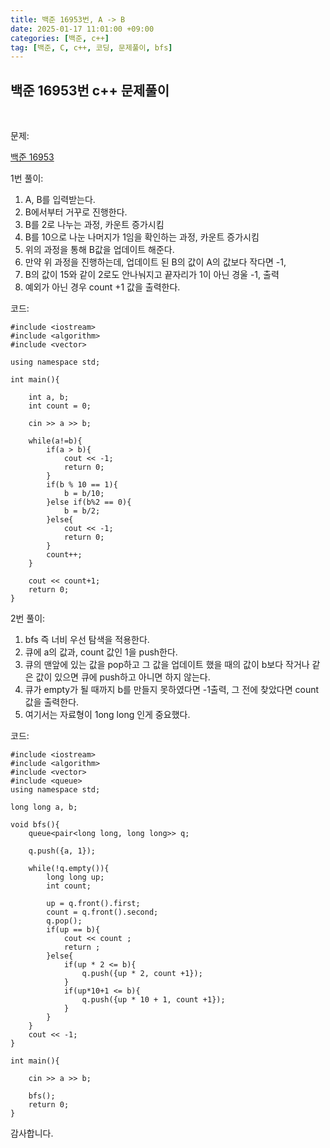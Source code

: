 ```yaml
---
title: 백준 16953번, A -> B
date: 2025-01-17 11:01:00 +09:00
categories: [백준, c++]
tag: [백준, C, c++, 코딩, 문제풀이, bfs]
---
```


## 백준 16953번 c++ 문제풀이
<br>

문제:

[백준 16953](https://www.acmicpc.net/problem/16953)

1번 풀이:

1. A, B를 입력받는다.
2. B에서부터 거꾸로 진행한다.
3. B를 2로 나누는 과정, 카운트 증가시킴
4. B를 10으로 나눈 나머지가 1임을 확인하는 과정, 카운트 증가시킴
5. 위의 과정을 통해 B값을 업데이트 해준다.
6. 만약 위 과정을 진행하는데, 업데이트 된 B의 값이 A의 값보다 작다면 -1,
7. B의 값이 15와 같이 2로도 안나눠지고 끝자리가 1이 아닌 경울 -1, 출력
8. 예외가 아닌 경우 count +1 값을 출력한다.

코드: 

    #include <iostream>
    #include <algorithm>
    #include <vector>

    using namespace std;

    int main(){

        int a, b;
        int count = 0;

        cin >> a >> b;

        while(a!=b){
            if(a > b){
                cout << -1;
                return 0;
            }
            if(b % 10 == 1){
                b = b/10;
            }else if(b%2 == 0){
                b = b/2;
            }else{
                cout << -1;
                return 0;
            }
            count++;
        }

        cout << count+1;
        return 0;
    }


2번 풀이:

1. bfs 즉 너비 우선 탐색을 적용한다.
2. 큐에 a의 값과, count 값인 1을 push한다.
3. 큐의 맨앞에 있는 값을 pop하고 그 값을 업데이트 했을 때의 값이 b보다 작거나 같은 값이 있으면 큐에 push하고 아니면 하지 않는다.
4. 큐가 empty가 될 때까지 b를 만들지 못하였다면 -1출력, 그 전에 찾았다면 count값을 출력한다.
5. 여기서는 자료형이 1ong long 인게 중요했다.

코드:

    #include <iostream>
    #include <algorithm>
    #include <vector>
    #include <queue>
    using namespace std;

    long long a, b;

    void bfs(){
        queue<pair<long long, long long>> q;

        q.push({a, 1});

        while(!q.empty()){
            long long up;
            int count;

            up = q.front().first;
            count = q.front().second;
            q.pop();
            if(up == b){
                cout << count ;
                return ;
            }else{
                if(up * 2 <= b){
                    q.push({up * 2, count +1});
                }
                if(up*10+1 <= b){
                    q.push({up * 10 + 1, count +1});
                }
            }
        }
        cout << -1;
    }

    int main(){

        cin >> a >> b;

        bfs();
        return 0;
    }

감사합니다.